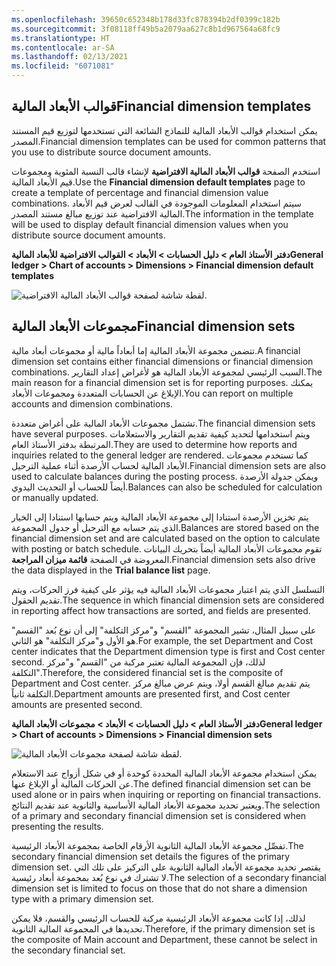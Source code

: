 ```yaml
---
ms.openlocfilehash: 39650c652348b178d33fc878394b2df0399c182b
ms.sourcegitcommit: 3f08118ff49b5a2079aa627c8b1d967564a68fc9
ms.translationtype: HT
ms.contentlocale: ar-SA
ms.lasthandoff: 02/13/2021
ms.locfileid: "6071081"
---
```

## <a name="financial-dimension-templates"></a><span data-ttu-id="4d2b4-101">قوالب الأبعاد المالية</span><span class="sxs-lookup"><span data-stu-id="4d2b4-101">Financial dimension templates</span></span> 

<span data-ttu-id="4d2b4-102">يمكن استخدام قوالب الأبعاد المالية للنماذج الشائعة التي تستخدمها لتوزيع قيم المستند المصدر.</span><span class="sxs-lookup"><span data-stu-id="4d2b4-102">Financial dimension templates can be used for common patterns that you use to distribute source document amounts.</span></span> 

<span data-ttu-id="4d2b4-103">استخدم الصفحة **قوالب الأبعاد المالية الافتراضية** لإنشاء قالب النسبة المئوية ومجموعات قيم الأبعاد المالية.</span><span class="sxs-lookup"><span data-stu-id="4d2b4-103">Use the **Financial dimension default templates** page to create a template of percentage and financial dimension value combinations.</span></span> <span data-ttu-id="4d2b4-104">سيتم استخدام المعلومات الموجودة في القالب لعرض قيم الأبعاد المالية الافتراضية عند توزيع مبالغ مستند المصدر.</span><span class="sxs-lookup"><span data-stu-id="4d2b4-104">The information in the template will be used to display default financial dimension values when you distribute source document amounts.</span></span>
 
<span data-ttu-id="4d2b4-105">**دفتر الأستاذ العام > دليل الحسابات > الأبعاد > القوالب الافتراضية للأبعاد المالية**</span><span class="sxs-lookup"><span data-stu-id="4d2b4-105">**General ledger > Chart of accounts > Dimensions > Financial dimension default templates**</span></span>

![لقطة شاشة لصفحة قوالب الأبعاد المالية الافتراضية.](../media/fin-dim-template.png)


## <a name="financial-dimension-sets"></a><span data-ttu-id="4d2b4-107">مجموعات الأبعاد المالية</span><span class="sxs-lookup"><span data-stu-id="4d2b4-107">Financial dimension sets</span></span> 

<span data-ttu-id="4d2b4-108">تتضمن مجموعة الأبعاد المالية إما أبعاداً مالية أو مجموعات أبعاد مالية.</span><span class="sxs-lookup"><span data-stu-id="4d2b4-108">A financial dimension set contains either financial dimensions or financial dimension combinations.</span></span>  <span data-ttu-id="4d2b4-109">السبب الرئيسي لمجموعة الأبعاد المالية هو لأغراض إعداد التقارير.</span><span class="sxs-lookup"><span data-stu-id="4d2b4-109">The main reason for a financial dimension set is for reporting purposes.</span></span>  <span data-ttu-id="4d2b4-110">يمكنك الإبلاغ عن الحسابات المتعددة ومجموعات الأبعاد.</span><span class="sxs-lookup"><span data-stu-id="4d2b4-110">You can report on multiple accounts and dimension combinations.</span></span>  

<span data-ttu-id="4d2b4-111">تشتمل مجموعات الأبعاد المالية على أغراض متعددة.</span><span class="sxs-lookup"><span data-stu-id="4d2b4-111">The financial dimension sets have several purposes.</span></span> <span data-ttu-id="4d2b4-112">ويتم استخدامها لتحديد كيفية تقديم التقارير والاستعلامات المرتبطة بدفتر الأستاذ العام.</span><span class="sxs-lookup"><span data-stu-id="4d2b4-112">They are used to determine how reports and inquiries related to the general ledger are rendered.</span></span> <span data-ttu-id="4d2b4-113">كما تستخدم مجموعات الأبعاد المالية لحساب الأرصدة أثناء عملية الترحيل.</span><span class="sxs-lookup"><span data-stu-id="4d2b4-113">Financial dimension sets are also used to calculate balances during the posting process.</span></span> <span data-ttu-id="4d2b4-114">ويمكن جدولة الأرصدة أيضاً للحساب أو التحديث اليدوي.</span><span class="sxs-lookup"><span data-stu-id="4d2b4-114">Balances can also be scheduled for calculation or manually updated.</span></span>

<span data-ttu-id="4d2b4-115">يتم تخزين الأرصدة استنادا إلى مجموعة الأبعاد المالية ويتم حسابها استنادا إلى الخيار الذي يتم حسابه مع الترحيل أو جدول المجموعة.</span><span class="sxs-lookup"><span data-stu-id="4d2b4-115">Balances are stored based on the financial dimension set and are calculated based on the option to calculate with posting or batch schedule.</span></span> <span data-ttu-id="4d2b4-116">تقوم مجموعات الأبعاد المالية أيضاً بتحريك البيانات المعروضة في الصفحة **قائمة ميزان المراجعة**.</span><span class="sxs-lookup"><span data-stu-id="4d2b4-116">Financial dimension sets also drive the data displayed in the **Trial balance list** page.</span></span>

<span data-ttu-id="4d2b4-117">التسلسل الذي يتم اعتبار مجموعات الأبعاد المالية فيه يؤثر على كيفية فرز الحركات، ويتم تقديم الحقول.</span><span class="sxs-lookup"><span data-stu-id="4d2b4-117">The sequence in which financial dimension sets are considered in reporting affect how transactions are sorted, and fields are presented.</span></span> 

<span data-ttu-id="4d2b4-118">على سبيل المثال، تشير المجموعة "القسم" و"مركز التكلفة" إلى أن نوع بُعد "القسم" هو الأول و"مركز التكلفة" هو الثاني.</span><span class="sxs-lookup"><span data-stu-id="4d2b4-118">For example, the set Department and Cost center indicates that the Department dimension type is first and Cost center second.</span></span> <span data-ttu-id="4d2b4-119">لذلك، فإن المجموعة المالية تعتبر مركبة من "القسم" و"مركز التكلفة".</span><span class="sxs-lookup"><span data-stu-id="4d2b4-119">Therefore, the considered financial set is the composite of Department and Cost center.</span></span> <span data-ttu-id="4d2b4-120">يتم تقديم مبالغ القسم أولا، ويتم عرض مبالغ مركز التكلفة ثانياً.</span><span class="sxs-lookup"><span data-stu-id="4d2b4-120">Department amounts are presented first, and Cost center amounts are presented second.</span></span>

<span data-ttu-id="4d2b4-121">**دفتر الأستاذ العام > دليل الحسابات > الأبعاد > مجموعات الأبعاد المالية**</span><span class="sxs-lookup"><span data-stu-id="4d2b4-121">**General ledger > Chart of accounts > Dimensions > Financial dimension sets**</span></span>
 
![لقطة شاشة لصفحة مجموعات الأبعاد المالية.](../media/fin-dim-set.png)

<span data-ttu-id="4d2b4-123">يمكن استخدام مجموعة الأبعاد المالية المحددة كوحدة أو في شكل أزواج عند الاستعلام عن الحركات المالية أو الإبلاغ عنها.</span><span class="sxs-lookup"><span data-stu-id="4d2b4-123">The defined financial dimension set can be used alone or in pairs when inquiring or reporting on financial transactions.</span></span> <span data-ttu-id="4d2b4-124">ويعتبر تحديد مجموعة الأبعاد المالية الأساسية والثانوية عند تقديم النتائج.</span><span class="sxs-lookup"><span data-stu-id="4d2b4-124">The selection of a primary and secondary financial dimension set is considered when presenting the results.</span></span> 

<span data-ttu-id="4d2b4-125">تفصِّل مجموعة الأبعاد المالية الثانوية الأرقام الخاصة بمجموعة الأبعاد الرئيسية.</span><span class="sxs-lookup"><span data-stu-id="4d2b4-125">The secondary financial dimension set details the figures of the primary dimension set.</span></span> <span data-ttu-id="4d2b4-126">يقتصر تحديد مجموعة الأبعاد المالية الثانوية على التركيز على تلك التي لا تشترك في نوع بُعد بمجموعة أبعاد رئيسية.</span><span class="sxs-lookup"><span data-stu-id="4d2b4-126">The selection of a secondary financial dimension set is limited to focus on those  that do not share a dimension type with a primary dimension set.</span></span> 

<span data-ttu-id="4d2b4-127">لذلك، إذا كانت مجموعة الأبعاد الرئيسية مركبة للحساب الرئيسي والقسم، فلا يمكن تحديدها في المجموعة المالية الثانوية.</span><span class="sxs-lookup"><span data-stu-id="4d2b4-127">Therefore, if the primary dimension set is the composite of Main account and Department, these cannot be select in the secondary financial set.</span></span>



